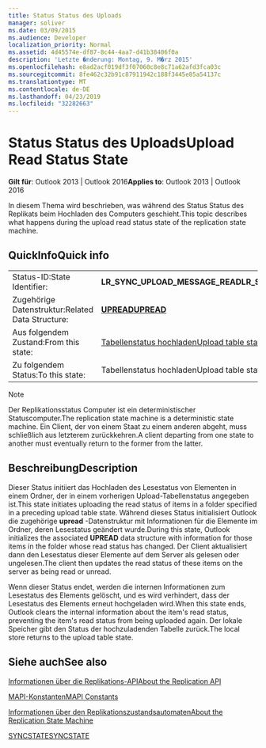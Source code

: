 ```yaml
---
title: Status Status des Uploads
manager: soliver
ms.date: 03/09/2015
ms.audience: Developer
localization_priority: Normal
ms.assetid: 4d45574e-df87-8c44-4aa7-d41b38406f0a
description: 'Letzte �nderung: Montag, 9. M�rz 2015'
ms.openlocfilehash: e8ad2acf019df3f07060c8e8c71a62afd3fca03c
ms.sourcegitcommit: 8fe462c32b91c87911942c188f3445e85a54137c
ms.translationtype: MT
ms.contentlocale: de-DE
ms.lasthandoff: 04/23/2019
ms.locfileid: "32282663"
---
```

# <a name="upload-read-status-state"></a><span data-ttu-id="4b453-103">Status Status des Uploads</span><span class="sxs-lookup"><span data-stu-id="4b453-103">Upload Read Status State</span></span>

  
  
<span data-ttu-id="4b453-104">**Gilt für**: Outlook 2013 | Outlook 2016</span><span class="sxs-lookup"><span data-stu-id="4b453-104">**Applies to**: Outlook 2013 | Outlook 2016</span></span> 
  
 <span data-ttu-id="4b453-105">In diesem Thema wird beschrieben, was während des Status Status des Replikats beim Hochladen des Computers geschieht.</span><span class="sxs-lookup"><span data-stu-id="4b453-105">This topic describes what happens during the upload read status state of the replication state machine.</span></span> 
  
## <a name="quick-info"></a><span data-ttu-id="4b453-106">QuickInfo</span><span class="sxs-lookup"><span data-stu-id="4b453-106">Quick info</span></span>

|||
|:-----|:-----|
|<span data-ttu-id="4b453-107">Status-ID:</span><span class="sxs-lookup"><span data-stu-id="4b453-107">State Identifier:</span></span>  <br/> |<span data-ttu-id="4b453-108">**LR_SYNC_UPLOAD_MESSAGE_READ**</span><span class="sxs-lookup"><span data-stu-id="4b453-108">**LR_SYNC_UPLOAD_MESSAGE_READ**</span></span> <br/> |
|<span data-ttu-id="4b453-109">Zugehörige Datenstruktur:</span><span class="sxs-lookup"><span data-stu-id="4b453-109">Related Data Structure:</span></span>  <br/> |<span data-ttu-id="4b453-110">**[UPREAD](upread.md)**</span><span class="sxs-lookup"><span data-stu-id="4b453-110">**[UPREAD](upread.md)**</span></span> <br/> |
|<span data-ttu-id="4b453-111">Aus folgendem Zustand:</span><span class="sxs-lookup"><span data-stu-id="4b453-111">From this state:</span></span>  <br/> |[<span data-ttu-id="4b453-112">Tabellenstatus hochladen</span><span class="sxs-lookup"><span data-stu-id="4b453-112">Upload table state</span></span>](upload-table-state.md) <br/> |
|<span data-ttu-id="4b453-113">Zu folgendem Status:</span><span class="sxs-lookup"><span data-stu-id="4b453-113">To this state:</span></span>  <br/> |<span data-ttu-id="4b453-114">Tabellenstatus hochladen</span><span class="sxs-lookup"><span data-stu-id="4b453-114">Upload table state</span></span>  <br/> |
   
> [!NOTE]
> <span data-ttu-id="4b453-115">Der Replikationsstatus Computer ist ein deterministischer Statuscomputer.</span><span class="sxs-lookup"><span data-stu-id="4b453-115">The replication state machine is a deterministic state machine.</span></span> <span data-ttu-id="4b453-116">Ein Client, der von einem Staat zu einem anderen abgeht, muss schließlich aus letzterem zurückkehren.</span><span class="sxs-lookup"><span data-stu-id="4b453-116">A client departing from one state to another must eventually return to the former from the latter.</span></span> 
  
## <a name="description"></a><span data-ttu-id="4b453-117">Beschreibung</span><span class="sxs-lookup"><span data-stu-id="4b453-117">Description</span></span>

<span data-ttu-id="4b453-118">Dieser Status initiiert das Hochladen des Lesestatus von Elementen in einem Ordner, der in einem vorherigen Upload-Tabellenstatus angegeben ist.</span><span class="sxs-lookup"><span data-stu-id="4b453-118">This state initiates uploading the read status of items in a folder specified in a preceding upload table state.</span></span> <span data-ttu-id="4b453-119">Während dieses Status initialisiert Outlook die zugehörige **upread** -Datenstruktur mit Informationen für die Elemente im Ordner, deren Lesestatus geändert wurde.</span><span class="sxs-lookup"><span data-stu-id="4b453-119">During this state, Outlook initializes the associated **UPREAD** data structure with information for those items in the folder whose read status has changed.</span></span> <span data-ttu-id="4b453-120">Der Client aktualisiert dann den Lesestatus dieser Elemente auf dem Server als gelesen oder ungelesen.</span><span class="sxs-lookup"><span data-stu-id="4b453-120">The client then updates the read status of these items on the server as being read or unread.</span></span> 
  
<span data-ttu-id="4b453-121">Wenn dieser Status endet, werden die internen Informationen zum Lesestatus des Elements gelöscht, und es wird verhindert, dass der Lesestatus des Elements erneut hochgeladen wird.</span><span class="sxs-lookup"><span data-stu-id="4b453-121">When this state ends, Outlook clears the internal information about the item's read status, preventing the item's read status from being uploaded again.</span></span> <span data-ttu-id="4b453-122">Der lokale Speicher gibt den Status der hochzuladenden Tabelle zurück.</span><span class="sxs-lookup"><span data-stu-id="4b453-122">The local store returns to the upload table state.</span></span>
  
## <a name="see-also"></a><span data-ttu-id="4b453-123">Siehe auch</span><span class="sxs-lookup"><span data-stu-id="4b453-123">See also</span></span>



[<span data-ttu-id="4b453-124">Informationen über die Replikations-API</span><span class="sxs-lookup"><span data-stu-id="4b453-124">About the Replication API</span></span>](about-the-replication-api.md)
  
[<span data-ttu-id="4b453-125">MAPI-Konstanten</span><span class="sxs-lookup"><span data-stu-id="4b453-125">MAPI Constants</span></span>](mapi-constants.md)
  
[<span data-ttu-id="4b453-126">Informationen über den Replikationszustandsautomaten</span><span class="sxs-lookup"><span data-stu-id="4b453-126">About the Replication State Machine</span></span>](about-the-replication-state-machine.md)
  
[<span data-ttu-id="4b453-127">SYNCSTATE</span><span class="sxs-lookup"><span data-stu-id="4b453-127">SYNCSTATE</span></span>](syncstate.md)

